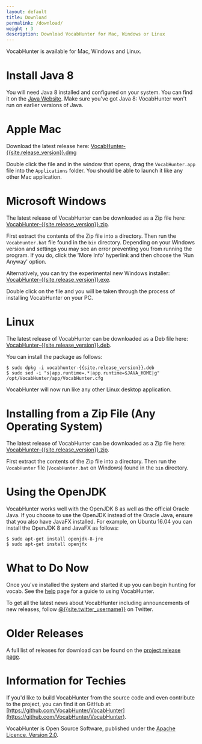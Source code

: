 ```yaml
---
layout: default
title: Download
permalink: /download/
weight : 3
description: Download VocabHunter for Mac, Windows or Linux
---
```


VocabHunter is available for Mac, Windows and Linux.

# Install Java 8

You will need Java 8 installed and configured on your system.  You can find it on the [Java Website](https://java.com/download/).  Make sure you've got Java 8: VocabHunter won't run on earlier versions of Java.

# Apple Mac

Download the latest release here: [VocabHunter-{{site.release_version}}.dmg](https://github.com/VocabHunter/VocabHunter/releases/download/{{site.release_version}}/VocabHunter-{{site.release_version}}.dmg)

Double click the file and in the window that opens, drag the ``VocabHunter.app`` file into the ``Applications`` folder.  You should be able to launch it like any other Mac application.

# Microsoft Windows

The latest release of VocabHunter can be downloaded as a Zip file here: [VocabHunter-{{site.release_version}}.zip](https://github.com/VocabHunter/VocabHunter/releases/download/{{site.release_version}}/VocabHunter-{{site.release_version}}.zip).

First extract the contents of the Zip file into a directory.  Then run the ``VocabHunter.bat`` file found in the ``bin`` directory.  Depending on your Windows version and settings you may see an error preventing you from running the program.  If you do, click the 'More Info' hyperlink and then choose the 'Run Anyway' option.


Alternatively, you can try the experimental new Windows installer: [VocabHunter-{{site.release_version}}.exe](https://github.com/VocabHunter/VocabHunter/releases/download/{{site.release_version}}/VocabHunter-{{site.release_version}}.exe).

Double click on the file and you will be taken through the process of installing VocabHunter on your PC.

# Linux

The latest release of VocabHunter can be downloaded as a Deb file here: [VocabHunter-{{site.release_version}}.deb](https://github.com/VocabHunter/VocabHunter/releases/download/{{site.release_version}}/VocabHunter-{{site.release_version}}.deb).

You can install the package as follows:

~~~
$ sudo dpkg -i vocabhunter-{{site.release_version}}.deb
$ sudo sed -i "s|app.runtime=.*|app.runtime=$JAVA_HOME|g" /opt/VocabHunter/app/VocabHunter.cfg
~~~

VocabHunter will now run like any other Linux desktop application.

# Installing from a Zip File (Any Operating System)

The latest release of VocabHunter can be downloaded as a Zip file here: [VocabHunter-{{site.release_version}}.zip](https://github.com/VocabHunter/VocabHunter/releases/download/{{site.release_version}}/VocabHunter-{{site.release_version}}.zip).

First extract the contents of the Zip file into a directory.  Then run the ``VocabHunter`` file  (``VocabHunter.bat`` on Windows) found in the ``bin`` directory.

# Using the OpenJDK

VocabHunter works well with the OpenJDK 8 as well as the official Oracle Java.  If you choose to use the OpenJDK instead of the Oracle Java, ensure that you also have JavaFX installed.  For example, on Ubuntu 16.04 you can install the OpenJDK 8 and JavaFX as follows:

~~~
$ sudo apt-get install openjdk-8-jre
$ sudo apt-get install openjfx
~~~

# What to Do Now

Once you've installed the system and started it up you can begin hunting for vocab.  See the [help](/help) page for a guide to using VocabHunter.

To get all the latest news about VocabHunter including announcements of new releases, follow [@{{site.twitter_username}}]({{site.twitter_link}}) on Twitter.

# Older Releases

A full list of releases for download can be found on the [project release page](https://github.com/VocabHunter/VocabHunter/releases).

# Information for Techies

If you'd like to build VocabHunter from the source code and even contribute to the project, you can find it on GitHub at: [https://github.com/VocabHunter/VocabHunter](https://github.com/VocabHunter/VocabHunter).

VocabHunter is Open Source Software, published under the [Apache Licence, Version 2.0](http://www.apache.org/licenses/LICENSE-2.0).